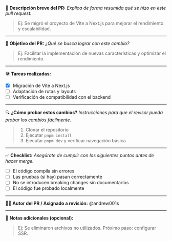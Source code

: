 🧠 **Descripción breve del PR:**
_Explica de forma resumida qué se hizo en este pull request._

> Ej: Se migró el proyecto de Vite a Next.js para mejorar el rendimiento y escalabilidad.

---

🎯 **Objetivo del PR:**
_¿Qué se busca lograr con este cambio?_

> Ej: Facilitar la implementación de nuevas características y optimizar el rendimiento.

---

🛠️ **Tareas realizadas:**

- [x] Migración de Vite a Next.js
- [ ] Adaptación de rutas y layouts
- [ ] Verificación de compatibilidad con el backend

---

🔍 **¿Cómo probar estos cambios?**
_Instrucciones para que el revisor pueda probar los cambios fácilmente._

> 1. Clonar el repositorio
> 2. Ejecutar `pnpm install`
> 3. Ejecutar `pnpm dev` y verificar navegación básica

---

✅ **Checklist:**
_Asegúrate de cumplir con los siguientes puntos antes de hacer merge._

- [ ] El código compila sin errores
- [ ] Las pruebas (si hay) pasan correctamente
- [ ] No se introducen breaking changes sin documentarlos
- [ ] El código fue probado localmente

---

🙋‍♂️ **Autor del PR / Asignado a revisión:**
@andrew001s
<!-- Puedes agregar revisores con @usuario -->

---

📎 **Notas adicionales (opcional):**

> Ej: Se eliminaron archivos no utilizados. Próximo paso: configurar SSR.
